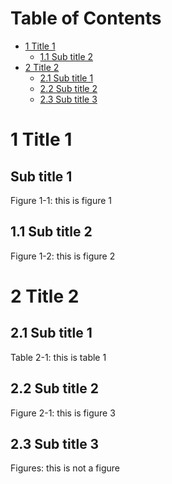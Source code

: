 # Table of Contents

 * [1 Title 1](#title-1)
   * [1.1 Sub title 2](#figure-1-1)
 * [2 Title 2](#title-2)
   * [2.1 Sub title 1](#subtitle-21)
   * [2.2 Sub title 2](#table-2-1)
   * [2.3 Sub title 3](#subtitle-23)



<a id="title-1"></a>

# 1 Title 1

## Sub title 1


<a id="figure-1-1"></a>

Figure 1-1: this is figure 1

## 1.1 Sub title 2


<a id="figure-1-2"></a>

Figure 1-2: this is figure 2

<a id="title-2"></a>

# 2 Title 2

<a id="subtitle-21"></a>

## 2.1 Sub title 1


<a id="table-2-1"></a>

Table 2-1: this is table 1

## 2.2 Sub title 2


<a id="figure-2-1"></a>

Figure 2-1: this is figure 3

<a id="subtitle-23"></a>

## 2.3 Sub title 3

Figures: this is not a figure 


